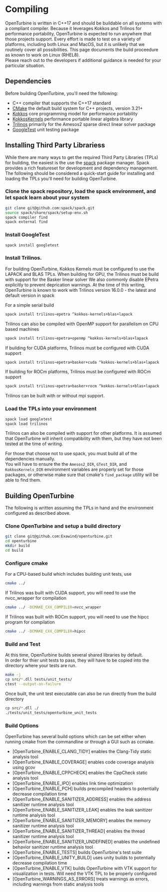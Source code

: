 # Compiling

OpenTurbine is written in C++17 and should be buildable on all systems with a compliant compiler.
Because it leverages Kokkos and Trilinos for performance portability, OpenTurbine is expected to run anywhere that those projects support.
Every effort is made to test on a variety of platforms, including both Linux and MacOS, but it is unlikely that we routinely cover all possibilities.
This page documents the build proceedure as known to work on Linux (RHEL8).  
Please reach out to the developers if additional guidance is needed for your particular situation.

## Dependencies

Before building OpenTurbine, you'll need the following:

- C++ compiler that supports the C++17 standard
- [CMake](<https://cmake.org/>) the default build system for C++ projects, version 3.21+
- [Kokkos](https://github.com/kokkos/kokkos) core programming model for performance portability
- [KokkosKernels](https://github.com/kokkos/kokkoskernels) performance portable linear algebra library
- [Trilinos](https://github.com/trilinos/Trilinos) primarily for the Amesos2 sparse direct linear solver package
- [GoogleTest](https://github.com/google/googletest) unit testing package

## Installing Third Party Librariess

While there are many ways to get the required Third Party Libraries (TPLs) for building, the easiest is the use the [spack](https://github.com/spack/spack) package manager.
Spack provides a rich featureset for development and dependency management.
The following should be considered a quick-start guide for installing and loading the TPLs you'll need for building OpenTurbine.

### Clone the spack repository, load the spack environment, and let spack learn about your system
```bash
git clone git@github.com:spack/spack.git
source spack/share/spack/setup-env.sh
spack compiler find
spack external find
```

### Install GoogleTest
```bash
spack install googletest
```

### Install Trilinos.

For building OpenTurbine, Kokkos Kernels must be configured to use the LAPACK and BLAS TPLs.
When building for GPU, the Trilinos must be build with support for the Basker linear solver
We also commonly disable EPetra explicitly to prevent deprication warnings.
At the time of this writing, OpenTurbine is known to work with Trilinos version 16.0.0 - the latest and default version in spack 

For a simple serial build
```bash
spack install trilinos~epetra ^kokkos-kernels+blas+lapack
```

Trilinos can also be compiled with OpenMP support for parallelism on CPU based machines
```bash
spack install trilinos~epetra+openmp ^kokkos-kernels+blas+lapack
```

If building for CUDA platforms, Trilinos must be configured with CUDA support
```bash
spack install trilinos~epetra+basker+cuda ^kokkos-kernels+blas+lapack
```

If building for ROCm platforms, Trilinos must be configured with ROCm support
```bash
spack install trilinos~epetra+basker+rocm ^kokkos-kernels+blas+lapack
```

Trilinos can be built with or without mpi support.

### Load the TPLs into your environment
```bash
spack load googletest
spack load trilinos
```

Trilinos can also be compiled with support for other platforms.
It is assumed that OpenTurbine will inherit compatibility with them, but they have not been tested at the time of writing.

For those that choose not to use spack, you must build all of the dependencies manually.  
You will have to ensure the the `Amesos2_DIR`, `GTest_DIR`, and `KokkosKernels_DIR` environment variables are properly set for those packages, or otherwise make sure that cmake's `find_package` utility will be able to find them.  

## Building OpenTurbine

The following is written assuming the TPLs in hand and the environment configured as described above.

### Clone OpenTurbine and setup a build directory
```bash
git clone git@github.com:Exawind/openturbine.git
cd openturbine
mkdir build
cd build
```

### Configure cmake

For a CPU-based build which includes building unit tests, use
```bash
cmake ../
```

If Trilinos was built with CUDA support, you will need to use the nvcc_wrapper for compilation
```bash
cmake ../ -DCMAKE_CXX_COMPILER=nvcc_wrapper
```

If Trilinos was built with ROCm support, you will need to use the hipcc program for compilation
```bash
cmake ../ -DCMAKE_CXX_COMPILER=hipcc
```

### Build and Test
At this time, OpenTurbine builds several shared libraries by default.  
In order for thier unit tests to pass, they will have to be copied into the directory where your tests are run.
```bash
make -j
cp src/*.dll tests/unit_tests/
ctest --output-on-failure
```

Once built, the unit test executable can also be run directly from the build directory
```bash
cp src/*.dll ./
./tests/unit_tests/openturbine_unit_tests
```

### Build Options

OpenTurbine has several build options which can be set either when running cmake from the commandline or through a GUI such as ccmake.

- [OpenTurbine_ENABLE_CLANG_TIDY] enables the Clang-Tidy static analysis tool
- [OpenTurbine_ENABLE_COVERAGE] enables code coverage analysis using gcov
- [OpenTurbine_ENABLE_CPPCHECK] enables the CppCheck static analysis tool
- [OpenTurbine_ENABLE_IPO] enables link time optimization
- [OpenTurbine_ENABLE_PCH] builds precompiled headers to potentially decrease compilation time
- [OpenTurbine_ENABLE_SANITIZER_ADDRESS] enables the address sanitizer runtime analysis tool
- [OpenTurbine_ENABLE_SANITIZER_LEAK] enables the leak sanitizer runtime analysis tool
- [OpenTurbine_ENABLE_SANITIZER_MEMORY] enables the memory sanitizer runtime analysis tool
- [OpenTurbine_ENABLE_SANITIZER_THREAD] enables the thread sanitizer runtime analysis tool
- [OpenTurbine_ENABLE_SANITIZER_UNDEFINED] enables the undefined behavior sanitizer runtime analysis tool
- [OpenTurbine_ENABLE_TESTS] builds OpenTurbine's test suite
- [OpenTurbine_ENABLE_UNITY_BUILD] uses unity builds to potentially decrease compilation time
- [OpenTurbine_ENABLE_VTK] builds OpenTurbine with VTK support for visualization in tests.  Will need the VTK TPL to be properly configured
- [OpenTurbine_WARNINGS_AS_ERRORS] treats warnings as errors, including warnings from static analysis tools
